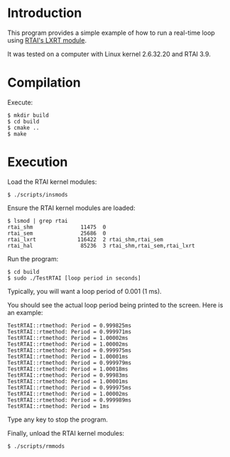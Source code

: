 
# Introduction #
This program provides a simple example of how to run a real-time loop using [RTAI's LXRT module](https://www.rtai.org/userfiles/documentation/magma/html/api/whatis_lxrt.html).

It was tested on a computer with Linux kernel 2.6.32.20 and RTAI 3.9.

# Compilation #

Execute:

    $ mkdir build
    $ cd build
    $ cmake ..
    $ make

# Execution #

Load the RTAI kernel modules:

    $ ./scripts/insmods

Ensure the RTAI kernel modules are loaded:

    $ lsmod | grep rtai
    rtai_shm               11475  0 
    rtai_sem               25686  0 
    rtai_lxrt             116422  2 rtai_shm,rtai_sem
    rtai_hal               85236  3 rtai_shm,rtai_sem,rtai_lxrt

Run the program:

    $ cd build
    $ sudo ./TestRTAI [loop period in seconds]

Typically, you will want a loop period of 0.001 (1 ms).

You should see the actual loop period being printed to the screen. Here is an example:

    TestRTAI::rtmethod: Period = 0.999825ms
    TestRTAI::rtmethod: Period = 0.999971ms
    TestRTAI::rtmethod: Period = 1.00002ms
    TestRTAI::rtmethod: Period = 1.00002ms
    TestRTAI::rtmethod: Period = 0.999975ms
    TestRTAI::rtmethod: Period = 1.00001ms
    TestRTAI::rtmethod: Period = 0.999979ms
    TestRTAI::rtmethod: Period = 1.00018ms
    TestRTAI::rtmethod: Period = 0.99983ms
    TestRTAI::rtmethod: Period = 1.00001ms
    TestRTAI::rtmethod: Period = 0.999975ms
    TestRTAI::rtmethod: Period = 1.00002ms
    TestRTAI::rtmethod: Period = 0.999989ms
    TestRTAI::rtmethod: Period = 1ms

Type any key to stop the program.

Finally, unload the RTAI kernel modules:

    $ ./scripts/rmmods